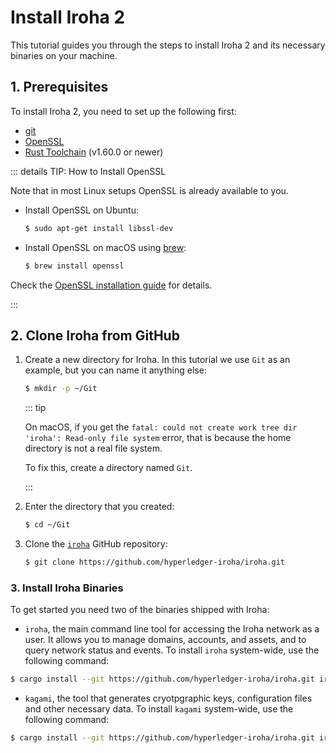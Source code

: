 # Install Iroha 2

This tutorial guides you through the steps to install Iroha 2 and its necessary binaries on your machine.

## 1. Prerequisites

To install Iroha 2, you need to set up the following first:
- [git](https://githowto.com/)
- [OpenSSL](https://www.openssl.org/)
- [Rust Toolchain](https://www.rust-lang.org/tools/install) (v1.60.0 or newer)

::: details TIP: How to Install OpenSSL

Note that in most Linux setups OpenSSL is already available to you.

- Install OpenSSL on Ubuntu:

  ```bash
  $ sudo apt-get install libssl-dev
  ```

- Install OpenSSL on macOS using [brew](https://brew.sh/):

  ```bash
  $ brew install openssl
  ```

Check the [OpenSSL installation guide](https://github.com/openssl/openssl/blob/master/INSTALL.md) for details.

:::


## 2. Clone Iroha from GitHub

1. Create a new directory for Iroha. In this tutorial we use `Git` as an example, but you can name it anything else:

   ```bash
   $ mkdir -p ~/Git
   ```

   ::: tip

   On macOS, if you get the `fatal: could not create work tree dir 'iroha': Read-only file system` error, that is because the home directory is not a real file system.

   To fix this, create a directory named `Git`.

   :::

2. Enter the directory that you created:

   ```bash
   $ cd ~/Git
   ```

3. Clone the [`iroha`](https://github.com/hyperledger-iroha/iroha) GitHub repository:

   ```bash
   $ git clone https://github.com/hyperledger-iroha/iroha.git
   ```

### 3. Install Iroha Binaries

To get started you need two of the binaries shipped with Iroha:

- `iroha`, the main command line tool for accessing the Iroha network as a user. It allows you to manage domains, accounts, and assets, and to query network status and events. To install `iroha` system-wide, use the following command:

```bash
$ cargo install --git https://github.com/hyperledger-iroha/iroha.git iroha_cli
```

- `kagami`, the tool that generates cryotpgraphic keys, configuration files and other necessary data. To install `kagami` system-wide, use the following command:

```bash
$ cargo install --git https://github.com/hyperledger-iroha/iroha.git iroha_kagami
```
